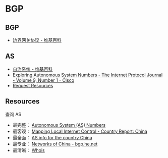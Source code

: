 # BGP

## BGP

- [边界网关协议 - 维基百科](https://zh.wikipedia.org/wiki/%E8%BE%B9%E7%95%8C%E7%BD%91%E5%85%B3%E5%8D%8F%E8%AE%AE)

## AS

- [自治系统 - 维基百科](https://zh.wikipedia.org/wiki/%E8%87%AA%E6%B2%BB%E7%B3%BB%E7%BB%9F)
- [Exploring Autonomous System Numbers - The Internet Protocol Journal - Volume 9, Number 1 - Cisco](http://www.cisco.com/c/en/us/about/press/internet-protocol-journal/back-issues/table-contents-12/autonomous-system-numbers.html)
- [Request Resources](https://www.arin.net/resources/request/asn.html)

## Resources

查询 AS

- 最完整： [Autonomous System (AS) Numbers](http://www.iana.org/assignments/as-numbers/as-numbers.xml)
- 最客观： [Mapping Local Internet Control - Country Report: China](http://cyber.law.harvard.edu/netmaps/country_detail.php/?cc=CN)
- 最全面： [AS info for the country China](http://www.tcpiputils.com/browse/as/cn)
- 最专业： [Networks of China - bgp.he.net](http://bgp.he.net/country/CN/)
- 最清晰： [Whois](http://ipwhois.cnnic.cn/)
